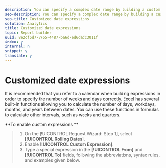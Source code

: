 ```yaml
---
description: You can specify a complex date range by building a custom expression.
seo-description: You can specify a complex date range by building a custom expression.
seo-title: Customized date expressions
solution: Analytics
title: Customized date expressions
topic: Report builder
uuid: 8e2cf5d7-7765-4487-ba6d-ed6dadc3011f
index: y
internal: n
snippet: y
translate: y
---
```


# Customized date expressions

It is recommended that you refer to a calendar when building expressions in order to specify the number of weeks and days correctly. Excel has several built-in functions allowing you to calculate the number of days, workdays, months, and years between dates. You can use these functions in formulas to calculate other intervals, such as weeks and quarters. 

**To enable custom expressions ** 

>1. On the [!UICONTROL  Request Wizard: Step 1], select **[!UICONTROL  Rolling Dates]**.
>1. Enable **[!UICONTROL  Custom Expression]**.
>1. Type a special expression in the **[!UICONTROL  From]** and **[!UICONTROL  To]** fields, following the abbreviations, syntax rules, and examples given below.
